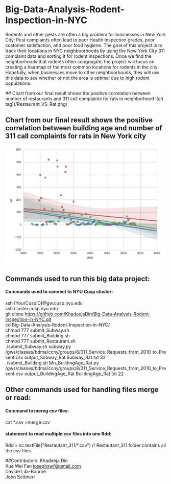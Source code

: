 # Big-Data-Analysis-Rodent-Inspection-in-NYC 

<p>
    Rodents and other pests are often a big problem for businesses in New York City. Pest complaints often lead to poor Health Inspection grades, poor customer satisfaction, and poor food hygiene. The goal of this project is to track their locations in NYC neighboorhoods by using the New York City 311 complaint data and sorting it for rodent inspections. Once we find the neighborhoods that rodents often congregate, the project will focus on creating a heatmap of the most common locations for rodents in the city. Hopefully, when businesses move to other neighboorhoods, they will use this data to see whether or not the area is optimal due to high rodent populations. 

</p>
## Chart from our final result shows the positive correlation between number of restaurants and 311 call complaints for rats in neighborhood
![alt tag](/Restaurant_VS_Rat.png)

## Chart from our final result shows the positive correlation between building age and number of 311 call complaints for rats in New York city
![alt tag](/BuildingAge_VS_Rat.png)

## Commands used to run this big data project:
#### Commands used to connect to NYU Cusp cluster:
ssh [YourCuspID]@gw.cusp.nyu.edu<br>
ssh cluster.cusp.nyu.edu <br>
git clone https://github.com/KhadeejaDin/Big-Data-Analysis-Rodent-Inspection-in-NYC.git<br>
cd Big-Data-Analysis-Rodent-Inspection-in-NYC/<br>
chmod 777 submit_Subway.sh<br>
chmod 777 submit_Building.sh<br>
chmod 777 submit_Restaurant.sh<br>
./submit_Subway.sh subway.py /gws/classes/bdma/ccny/groups/8/311_Service_Requests_from_2010_to_Present.csv output_Subway_Rat Subway_Rat.txt 32<br>
./submit_Building.sh Mn_BuildingAge_Rat.py /gws/classes/bdma/ccny/groups/8/311_Service_Requests_from_2010_to_Present.csv output_BuildingAge_Rat BuildingAge_Rat.txt 22<br>

## Other commands used for handling files merge or read:
#### Command to mereg csv files:
cat *.csv >merge.csv

#### statement to read multiple csv files into one Rdd:
Rdd = sc.textFile("Restautant_311/*.csv")   // Restautant_311 folder contains all the csv files


##Contributors:
Khadeeja Din <br>
Xue Wei Fan  josephxwf@gmail.com<br>
Davide Libi-Bourne<br>
John Settineri

